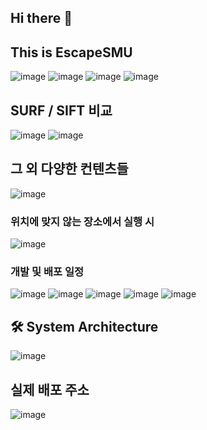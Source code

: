 ## Hi there 👋
## This is EscapeSMU


<!--

**Here are some ideas to get you started:**

🙋‍♀️ A short introduction - what is your organization all about?
🌈 Contribution guidelines - how can the community get involved?
👩‍💻 Useful resources - where can the community find your docs? Is there anything else the community should know?
🍿 Fun facts - what does your team eat for breakfast?
🧙 Remember, you can do mighty things with the power of [Markdown](https://docs.github.com/github/writing-on-github/getting-started-with-writing-and-formatting-on-github/basic-writing-and-formatting-syntax)
-->

![image](https://github.com/user-attachments/assets/ea3ca622-7c4f-4206-b80b-493bfc96181e)
![image](https://github.com/user-attachments/assets/a505b496-bbab-499a-9481-7da26f06e387)
![image](https://github.com/user-attachments/assets/2a7df83a-788c-4d39-9017-618113a7b522)
![image](https://github.com/user-attachments/assets/9850124b-6584-4b24-964d-6b5ecf052e43)
## SURF / SIFT 비교
![image](https://github.com/user-attachments/assets/d2360662-a621-4077-b81a-c0a6a3a1b484)
![image](https://github.com/user-attachments/assets/35440efc-da39-45f2-bcd4-c29843eecce5)
## 그 외 다양한 컨텐츠들
![image](https://github.com/user-attachments/assets/80549243-06e8-4384-9eb3-59fdaf5c0dfe)

### 위치에 맞지 않는 장소에서 실행 시
![image](https://github.com/user-attachments/assets/0ac9b54f-bfbd-4aa0-aec9-8729d44e8a5d)

### 개발 및 배포 일정
![image](https://github.com/user-attachments/assets/fdab4506-2976-4394-9c9c-3a5bda83d187)
![image](https://github.com/user-attachments/assets/74f18de1-095f-41f1-8e31-d6fc7e1ca54a)
![image](https://github.com/user-attachments/assets/fdcbe5f4-a362-40cf-a602-e550153f3c15)
![image](https://github.com/user-attachments/assets/bc884f0c-ca39-4fb0-aec2-c135414bd5bd)
![image](https://github.com/user-attachments/assets/ba8af80a-9510-42fe-92a5-e2cf7353475b)

## 🛠 System Architecture
![image](https://github.com/user-attachments/assets/0d04a334-ae26-4369-9a13-fa9807fede8d)
## 실제 배포 주소
![image](https://github.com/user-attachments/assets/006e8960-2353-4b8d-93f7-9c5c0180b537)


